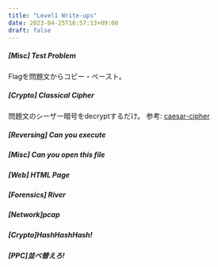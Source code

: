 ```yaml
---
title: "Level1 Write-ups"
date: 2023-04-25T16:57:13+09:00
draft: false
---
```


##### [Misc] Test Problem

Flagを問題文からコピー・ペースト。

##### [Crypto] Classical Cipher

問題文のシーザー暗号をdecryptするだけ。
参考: [caesar-cipher](../../../python/cookbook/caesar-cipher/)

##### [Reversing] Can you execute
##### [Misc] Can you open this file
##### [Web] HTML Page
##### [Forensics] River
##### [Network]pcap
##### [Crypto]HashHashHash!
##### [PPC]並べ替えろ!
